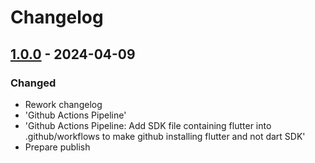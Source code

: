 # Changelog

## [1.0.0] - 2024-04-09

### Changed

- Rework changelog
- 'Github Actions Pipeline'
- 'Github Actions Pipeline: Add SDK file containing flutter into .github/workflows to make github installing flutter and not dart SDK'
- Prepare publish

[1.0.0]: https://github.com/inlavigo/gg_image_tools/tag/%tag
